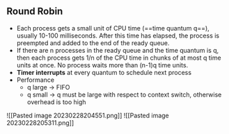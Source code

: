 ## Round Robin
- Each process gets a small unit of CPU time (==time quantum q==), usually 10-100 milliseconds. After this time has elapsed, the process is preempted and added to the end of the ready queue. 
- If there are n processes in the ready queue and the time quantum is q, then each process gets 1/n of the CPU time in chunks of at most q time units at once. No process waits more than (n-1)q time units. 
- **Timer interrupts** at every quantum to schedule next process 
- Performance 
	- q large -> FIFO
	- q small -> q must be large with respect to context switch, otherwise overhead is too high

![[Pasted image 20230228204551.png]]
![[Pasted image 20230228205311.png]]
